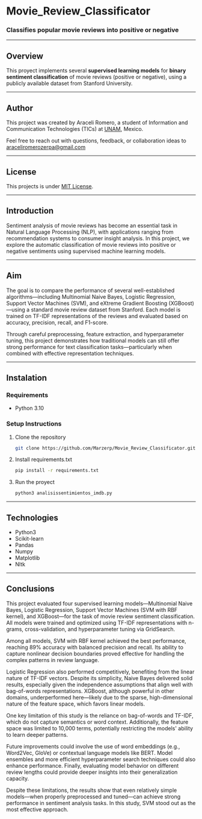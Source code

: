 # Movie_Review_Classificator
### Classifies popular movie reviews into positive or negative 


---

## Overview
This proyect implements several **supervised learning models** for **binary sentiment classification** of movie reviews (positive or negative), using a publicly available dataset from Stanford University.

---

## Author

This project was created by Araceli Romero, a student of Information and Communication Technologies (TICs) at [UNAM](https://www.unam.mx/), Mexico.

Feel free to reach out with questions, feedback, or collaboration ideas to araceliromerozerpa@gmail.com

---

## License

This projects is under [MIT License](https://github.com/Marzerp/Movie_Review_Classificator/blob/main/LICENSE).

---

## Introduction 

Sentiment analysis of movie reviews has become an essential task in Natural Language Processing (NLP), with applications ranging from recommendation systems to consumer insight analysis. In this project, we explore the automatic classification of movie reviews into positive or negative sentiments using supervised machine learning models.

---

## Aim

The goal is to compare the performance of several well-established algorithms—including Multinomial Naive Bayes, Logistic Regression, Support Vector Machines (SVM), and eXtreme Gradient Boosting (XGBoost)—using a standard movie review dataset from Stanford. Each model is trained on TF-IDF representations of the reviews and evaluated based on accuracy, precision, recall, and F1-score.

Through careful preprocessing, feature extraction, and hyperparameter tuning, this project demonstrates how traditional models can still offer strong performance for text classification tasks—particularly when combined with effective representation techniques.

---

## Instalation 

### Requirements
- Python 3.10 

### Setup Instructions  
1. Clone the repository
   ```bash
   git clone https://github.com/Marzerp/Movie_Review_Classificator.git
   ```
   
2. Install requirements.txt
   ```bash
   pip install -r requirements.txt
   ```

3. Run the proyect
   ```bash
   python3 analisissentimientos_imdb.py
   ```
   
---

## Technologies

- Python3
- Scikit-learn 
- Pandas
- Numpy
- Matplotlib
- Nltk

---

## Conclusions

This project evaluated four supervised learning models—Multinomial Naive Bayes, Logistic Regression, Support Vector Machines (SVM with RBF kernel), and XGBoost—for the task of movie review sentiment classification. All models were trained and optimized using TF-IDF representations with n-grams, cross-validation, and hyperparameter tuning via GridSearch.

Among all models, SVM with RBF kernel achieved the best performance, reaching 89% accuracy with balanced precision and recall. Its ability to capture nonlinear decision boundaries proved effective for handling the complex patterns in review language.

Logistic Regression also performed competitively, benefiting from the linear nature of TF-IDF vectors. Despite its simplicity, Naive Bayes delivered solid results, especially given the independence assumptions that align well with bag-of-words representations. XGBoost, although powerful in other domains, underperformed here—likely due to the sparse, high-dimensional nature of the feature space, which favors linear models.

One key limitation of this study is the reliance on bag-of-words and TF-IDF, which do not capture semantics or word context. Additionally, the feature space was limited to 10,000 terms, potentially restricting the models' ability to learn deeper patterns.

Future improvements could involve the use of word embeddings (e.g., Word2Vec, GloVe) or contextual language models like BERT. Model ensembles and more efficient hyperparameter search techniques could also enhance performance. Finally, evaluating model behavior on different review lengths could provide deeper insights into their generalization capacity.

Despite these limitations, the results show that even relatively simple models—when properly preprocessed and tuned—can achieve strong performance in sentiment analysis tasks. In this study, SVM stood out as the most effective approach.






















